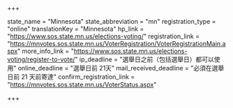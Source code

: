 +++

state_name = "Minnesota"
state_abbreviation = "mn"
registration_type = "online"
translationKey = "Minnesota"
hp_link = "https://www.sos.state.mn.us/elections-voting/"
registration_link = "https://mnvotes.sos.state.mn.us/VoterRegistration/VoterRegistrationMain.aspx"
more_info_link = "https://www.sos.state.mn.us/elections-voting/register-to-vote/"
ip_deadline = "選舉日之前（包括選舉日）都可以使用"
online_deadline = "選舉日前 21天"
mail_received_deadline = "必須在選舉日前 21 天前寄達"
confirm_registration_link = "https://mnvotes.sos.state.mn.us/VoterStatus.aspx"

+++